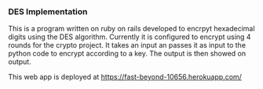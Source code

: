 ### DES Implementation

This is a program written on ruby on rails developed to encrpyt hexadecimal digits using the DES algorithm. Currently it is configured to encrypt using 4 rounds for the crypto project. It takes an input an passes it as input to the python code to encrypt according to a key. The output is then showed on output.

This web app is deployed at https://fast-beyond-10656.herokuapp.com/
